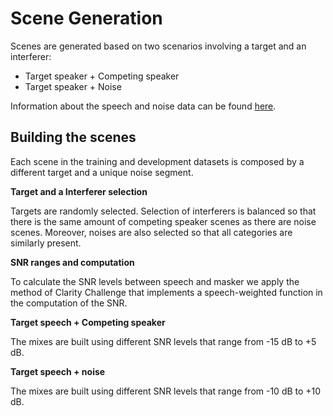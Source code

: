 # Scene Generation

Scenes are generated based on two scenarios involving a target and an interferer:

* Target speaker + Competing speaker
* Target speaker + Noise

Information about the speech and noise data can be found [here](https://challenge.cogmhear.org/#/challenge-data/data-spec).

## Building the scenes

Each scene in the training and development datasets is composed by a different target and a unique noise segment.

**Target and a Interferer selection**

Targets are randomly selected. Selection of interferers is balanced so that there is the same amount of competing speaker scenes as there are noise scenes. Moreover, noises are also selected so that all categories are similarly present. 

**SNR ranges and computation**

To calculate the SNR levels between speech and masker we apply the method of Clarity Challenge that implements a speech-weighted function in the computation of the SNR. 

**Target speech + Competing speaker**

The mixes are built using different SNR levels that range from -15 dB to +5 dB. 

**Target speech + noise** 

The mixes are built using different SNR levels that range from -10 dB to +10 dB.



